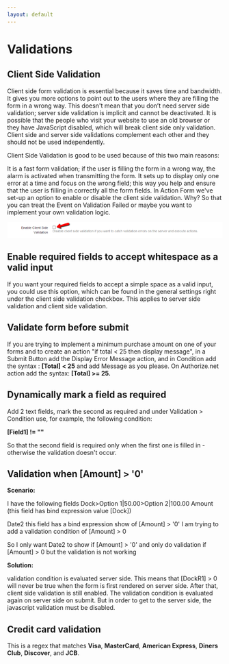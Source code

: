 ```yaml
---
layout: default
---
```

# Validations

## Client Side Validation

Client side form validation is essential because it saves time and bandwidth. It gives you more options to point out to the users where they are filling the form in a wrong way. This doesn't mean that you don’t need server side validation; server side validation is implicit and cannot be deactivated. It is possible that the people who visit your website to use an old browser or they have JavaScript disabled, which will break client side only validation. Client side and server side validations complement each other and they should not be used independently.

Client Side Validation is good to be used because of this two main reasons:

It is a fast form validation; if the user is filling the form in a wrong way, the alarm is activated when transmitting the form.
It sets up to display only one error at a time and focus on the wrong field; this way you help and ensure that the user is filling in correctly all the form fields.
In Action Form we've set-up an option to enable or disable the client side validation. Why? So that you can treat the Event on Validation Failed or maybe you want to implement your own validation logic.

![client side validation](/action-form/assets/client-side-validation.png "client side validation")

## Enable required fields to accept whitespace as a valid input

If you want your required fields to accept a simple space as a valid input, you could use this option, which can be found in the general settings right under the client side validation checkbox. This applies to server side validation and client side validation.

## Validate form before submit

If you are trying to implement a minimum purchase amount on one of your forms and to create an action "if total < 25 then display message", in a Submit Button add the Display Error Message action, and in Condition add the syntax : **[Total] < 25** and add Message as you please. On Authorize.net action add the syntax: **[Total] >= 25.**

## Dynamically mark a field as required

Add 2 text fields, mark the second as required and under Validation > Condition use, for example, the following condition:

<b>[Field1] != ""</b>

So that the second field is required only when the first one is filled in - otherwise the validation doesn't occur.

## Validation when [Amount] > '0'

**Scenario:**

I have the following fields
Dock>Option 1|50.00>Option 2|100.00
Amount (this field has bind expression value [Dock])

Date2
this field has a bind expression show of [Amount] > '0'
I am trying to add a validation condition of [Amount] > 0

So I only want Date2 to show if [Amount] > '0' and only do validation if [Amount] > 0 but the validation is not working

**Solution:**

validation condition is evaluated server side.
This means that [DockR1] > 0 will never be true when the form is first rendered on server side.
After that, client side validation is still enabled.
The validation condition is evaluated again on server side on submit. But in order to get to the server side, the javascript validation must be disabled.

## Credit card validation

This is a regex that matches **Visa**, **MasterCard**, **American Express**, **Diners Club**, **Discover**, and **JCB**.
